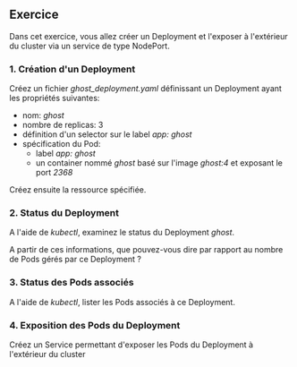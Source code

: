 ## Exercice

Dans cet exercice, vous allez créer un Deployment et l'exposer à l'extérieur du cluster via un service de type NodePort.

### 1. Création d'un Deployment

Créez un fichier *ghost_deployment.yaml* définissant un Deployment ayant les propriétés suivantes:
- nom: *ghost*
- nombre de replicas: 3
- définition d'un selector sur le label *app: ghost*
- spécification du Pod:
  * label *app: ghost*
  * un container nommé *ghost* basé sur l'image *ghost:4* et exposant le port *2368*

Créez ensuite la ressource spécifiée.

### 2. Status du Deployment

A l'aide de *kubectl*, examinez le status du Deployment *ghost*.

A partir de ces informations, que pouvez-vous dire par rapport au nombre de Pods gérés par ce Deployment ?

### 3. Status des Pods associés

A l'aide de *kubectl*, lister les Pods associés à ce Deployment.

### 4. Exposition des Pods du Deployment

Créez un Service permettant d'exposer les Pods du Deployment à l'extérieur du cluster